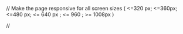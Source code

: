 // Make the page responsive for all screen sizes ( <=320 px; <=360px; <=480 px; <= 640 px ; <= 960 ; >= 1008px  )

// <body class="page-template-default page page-id-31 wp-custom-logo theme-stoney-point woocommerce-js woocommerce-active"><script id="__bs_script__">


<main id="primary" class="site-main">

    <h1>Contact and Locations</h1>

    <article id="post-31" class="post-31 page type-page status-publish hentry">
        <header class="entry-header">
            <h1 class="entry-title">Contact and Locations</h1>
        </header>

        <div class="entry-content">
        </div>
    </article>

    <section class="contact-intro-section">
        <p>Don't feel like going out tonight? We deliver!</p>
        <a href="//10.65.18.106:8082/capstoneproject/shop/" class="order-now-btn btn"><p>Order Now</p></a>
    </section>

    <section class="contact-map-section">
        <h2>Quick Finder</h2>
    </section>


    <section class="contact-locations-section">
        <h2>Our Locations</h2>

        <article>
            <h3>Downtown</h3>
            <a href="//10.65.18.106:8082/capstoneproject/shop/" class="order-article-btn btn"><p>Order</p></a>
            <!-- other details... -->
        </article>

        <article>
            <h3>Gastown</h3>
            <a href="//10.65.18.106:8082/capstoneproject/shop/" class="order-article-btn btn"><p>Order</p></a>
            <!-- other details... -->
        </article>
    </section>


    <section class="contact-form-section">
        <h2>Contact Us</h2>
        <a href="//10.65.18.106:8082/capstoneproject/testimonials/"><p>Testimonial Archive</p></a>
    </section>

</main>






